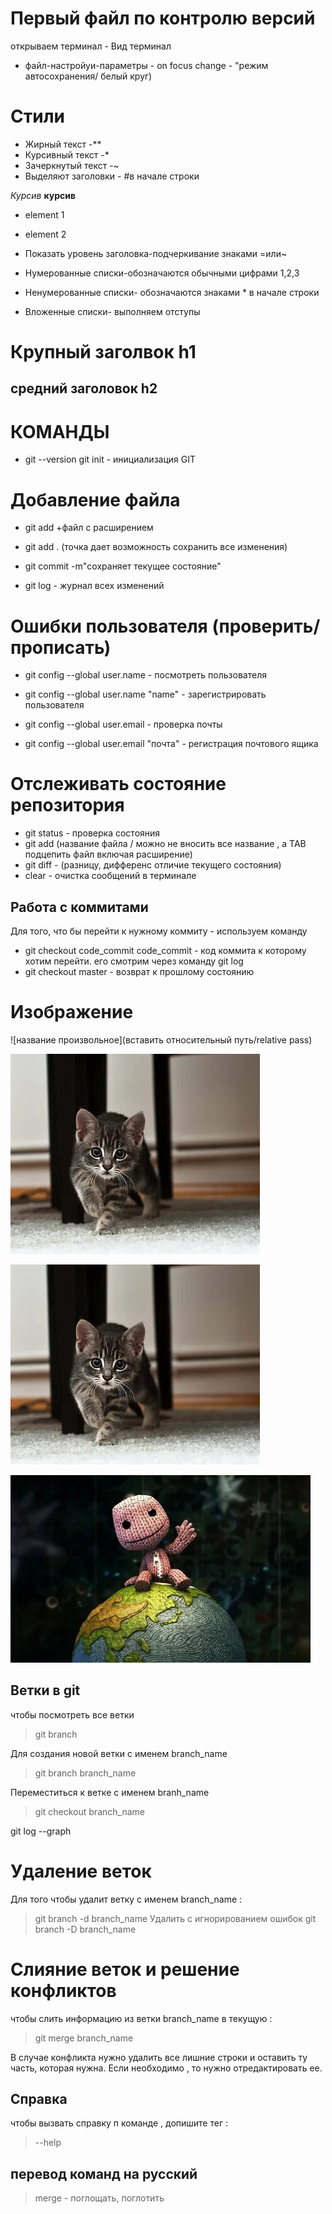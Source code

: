 # Первый файл по контролю версий
 открываем терминал - Вид терминал
* файл-настройуи-параметры - on focus change - "режим автосохранения/ белый круг)

# Стили 
* Жирный текст -**
* Курсивный текст -*
* Зачеркнутый текст -~
* Выделяют заголовки - #в начале строки

*Курсив*
**курсив**

* element 1
* element 2

* Показать уровень заголовка-подчеркивание знаками =или~
* Нумерованные списки-обозначаются обычными цифрами 1,2,3
* Ненумерованные списки- обозначаются знаками * в начале строки
* Вложенные списки- выполняем отступы

# Крупный заголвок h1
## средний заголовок h2

# КОМАНДЫ
* git --version
git init - инициализация GIT

# Добавление файла
* git add +файл с расширением
* git add . (точка дает возможность сохранить все изменения)
* git commit -m"сохраняет текущее состояние"

* git log   - журнал всех изменений

# Ошибки пользователя (проверить/прописать)
* git config --global user.name - посмотреть пользователя
* git config --global user.name "name" - зарегистрировать пользователя

* git config --global user.email - проверка почты
* git config --global user.email "почта" - регистрация почтового ящика

# Отслеживать состояние репозитория
* git status - проверка состояния
* git add (название файла / можно не вносить все название , а TAB подцепить файл включая расширение)
* git diff - (разницу, дифференс отличие текущего состояния)
* clear - очистка сообщений в терминале

## Работа с коммитами
Для того, что бы перейти к нужному коммиту - используем команду
* git checkout code_commit
 code_commit - код коммита к которому хотим перейти. его смотрим через команду git log
* git checkout master - возврат к прошлому состоянию

# Изображение
![название произвольное](вставить относительный путь/relative pass)

![cartinka](i.jpg)

![frfr](i.jpg)

![2525](22.jpg)

## Ветки в git

чтобы посмотреть все ветки
> git branch

Для создания новой ветки с именем branch_name
> git branch branch_name

Переместиться к ветке с именем branh_name
> git checkout branch_name

git log --graph

# Удаление веток
Для того чтобы удалит ветку с именем branch_name :
> git branch -d branch_name
Удалить с игнорированием ошибок
> git branch -D branch_name

# Слияние веток и решение конфликтов
чтобы слить информацию из ветки branch_name в текущую :
> git merge branch_name

В случае конфликта нужно удалить все лишние строки и оставить ту часть, которая нужна. Если необходимо , то нужно отредактировать ее.

## Справка
чтобы вызвать справку п команде , допишите тег :
> --help

## перевод команд на русский
> merge - поглощать, поглотить

